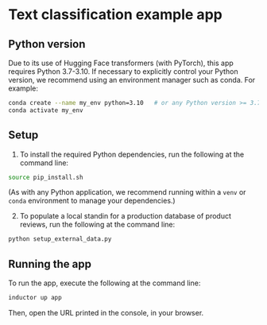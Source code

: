# Text classification example app


## Python version

Due to its use of Hugging Face transformers (with PyTorch), this app requires
Python 3.7-3.10.  If necessary to explicitly control your Python version, we
recommend using an environment manager such as conda.  For example:
```bash
conda create --name my_env python=3.10   # or any Python version >= 3.7
conda activate my_env
```


## Setup

1. To install the required Python dependencies, run the following at the command
line:
```bash
source pip_install.sh
```
(As with any Python application, we recommend running within a `venv` or `conda`
environment to manage your dependencies.)

2. To populate a local standin for a production database of product reviews, run
the following at the command line:
```bash
python setup_external_data.py
```


## Running the app

To run the app, execute the following at the command line:
```bash
inductor up app
```

Then, open the URL printed in the console, in your browser.

